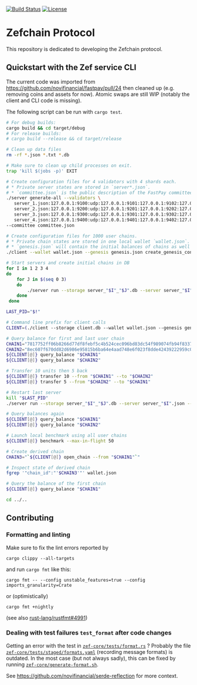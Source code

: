 [![Build Status](https://github.com/zefchain/zefchain-protocol/actions/workflows/rust.yml/badge.svg)](https://github.com/zef/zef-protocol/actions/workflows/rust.yml)
[![License](https://img.shields.io/badge/license-Apache-green.svg)](LICENSE.md)

# Zefchain Protocol

This repository is dedicated to developing the Zefchain protocol.

## Quickstart with the Zef service CLI

The current code was imported from https://github.com/novifinancial/fastpay/pull/24 then
cleaned up (e.g. removing coins and assets for now). Atomic swaps are still WIP (notably
the client and CLI code is missing).

The following script can be run with `cargo test`.

```bash
# For debug builds:
cargo build && cd target/debug
# For release builds:
# cargo build --release && cd target/release

# Clean up data files
rm -rf *.json *.txt *.db

# Make sure to clean up child processes on exit.
trap 'kill $(jobs -p)' EXIT

# Create configuration files for 4 validators with 4 shards each.
# * Private server states are stored in `server*.json`.
# * `committee.json` is the public description of the FastPay committee.
./server generate-all --validators \
   server_1.json:127.0.0.1:9100:udp:127.0.0.1:9101:127.0.0.1:9102:127.0.0.1:9103:127.0.0.1:9104 \
   server_2.json:127.0.0.1:9200:udp:127.0.0.1:9201:127.0.0.1:9202:127.0.0.1:9203:127.0.0.1:9204 \
   server_3.json:127.0.0.1:9300:udp:127.0.0.1:9301:127.0.0.1:9302:127.0.0.1:9303:127.0.0.1:9304 \
   server_4.json:127.0.0.1:9400:udp:127.0.0.1:9401:127.0.0.1:9402:127.0.0.1:9403:127.0.0.1:9404 \
--committee committee.json

# Create configuration files for 1000 user chains.
# * Private chain states are stored in one local wallet `wallet.json`.
# * `genesis.json` will contain the initial balances of chains as well as the initial committee.
./client --wallet wallet.json --genesis genesis.json create_genesis_config 1000 --initial-funding 100 --committee committee.json

# Start servers and create initial chains in DB
for I in 1 2 3 4
do
    for J in $(seq 0 3)
    do
        ./server run --storage server_"$I"_"$J".db --server server_"$I".json --shard "$J" --genesis genesis.json &
    done
 done

LAST_PID="$!"

# Command line prefix for client calls
CLIENT=(./client --storage client.db --wallet wallet.json --genesis genesis.json)

# Query balance for first and last user chain
CHAIN1="7817752ff06b8266d77df8febf5c4b524cec096bd83dc54f989074fb94f833737ae984f32be2cee1dfab766fe2d0c726503c4d97117eb59023e9cc65a8ecd1f7"
CHAIN2="8ec607f670dd82d6986e95815b6ba64e4aad748e6f023f8dde42439222959c0c4aa9d3af00a983deec3f1ab0e64ef27ff80a1a8e1c1990be677ef5cfb316de85"
${CLIENT[@]} query_balance "$CHAIN1"
${CLIENT[@]} query_balance "$CHAIN2"

# Transfer 10 units then 5 back
${CLIENT[@]} transfer 10 --from "$CHAIN1" --to "$CHAIN2"
${CLIENT[@]} transfer 5 --from "$CHAIN2" --to "$CHAIN1"

# Restart last server
kill "$LAST_PID"
./server run --storage server_"$I"_"$J".db --server server_"$I".json --shard "$J" --genesis genesis.json &

# Query balances again
${CLIENT[@]} query_balance "$CHAIN1"
${CLIENT[@]} query_balance "$CHAIN2"

# Launch local benchmark using all user chains
${CLIENT[@]} benchmark --max-in-flight 50

# Create derived chain
CHAIN3="`${CLIENT[@]} open_chain --from "$CHAIN1"`"

# Inspect state of derived chain
fgrep '"chain_id":"'$CHAIN3'"' wallet.json

# Query the balance of the first chain
${CLIENT[@]} query_balance "$CHAIN1"

cd ../..
```

## Contributing

### Formatting and linting

Make sure to fix the lint errors reported by
```
cargo clippy --all-targets
```
and run `cargo fmt` like this:
```
cargo fmt -- --config unstable_features=true --config imports_granularity=Crate
```
or (optimistically)
```
cargo fmt +nightly
```
(see also [rust-lang/rustfmt#4991](https://github.com/rust-lang/rustfmt/issues/4991))

### Dealing with test failures `test_format` after code changes

Getting an error with the test in [`zef-core/tests/format.rs`](zef-core/tests/format.rs) ?
Probably the file [`zef-core/tests/staged/formats.yaml`](zef-core/tests/staged/formats.yaml) (recording message formats) is
outdated. In the most case (but not always sadly), this can be fixed by running
[`zef-core/generate-format.sh`](zef-core/generate-format.sh).

See https://github.com/novifinancial/serde-reflection for more context.
